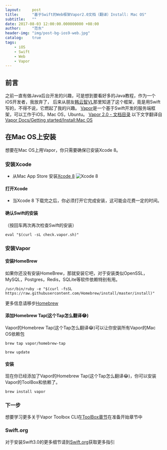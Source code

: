 ```yaml
---
layout:     post
title:      "基于Swift的Web框架Vapor2.0文档（翻译）Install: Mac OS"
subtitle:   ""
date: 2017-08-03 12:00:00.000000000 +08:00
author:     "范东"
header-img: "img/post-bg-ios9-web.jpg"
catalog:    true
tags:
    - iOS
    - Swift
    - Web
    - Vapor
---
```

## 前言
之前一直有做Java后台开发的兴趣，可是想到要看好多的Java教程，作为一个iOS开发者，我放弃了，
后来从朋友[韩云智VL](http://www.jianshu.com/u/92f7630a351b)那里知道了这个框架，竟是用Swift写的，不得不说，它燃起了我的兴趣。
[Vapor](http://vapor.codes)是一个基于Swift开发的服务端框架，可以工作于iOS，Mac OS，Ubuntu。
[Vapor 2.0 - 文档目录](http://www.jianshu.com/p/155866779a8e)
以下文字翻译自[Vapor Docs/Getting started/Install:Mac OS](https://docs.vapor.codes/2.0/getting-started/install-on-macos/)
## 在Mac OS上安装
想要在Mac OS上用Vapor，你只需要确保已安装Xcode 8。

### 安装Xcode
*  从Mac App Store 安装[Xcode 8](https://itunes.apple.com/us/app/xcode/id497799835?mt=12)
![Xcode 8](http://om2bks7xs.bkt.clouddn.com/2017-08-03-Swift-Vapor-Web-01-1.png)

#### 打开Xcode
* 当Xcode 8 下载完之后，你必须打开它完成安装，这可能会花费一定的时间。

#### 确认Swift的安装
（按回车两次再次检查Swift的安装）
```
eval "$(curl -sL check.vapor.sh)"
```
### 安装Vapor
#### 安装HomeBrew
如果你还没有安装HomeBrew，那就安装它吧，对于安装类似OpenSSL，MySQL，Postgres，Redis，SQLite等软件依赖特别有用。
```
/usr/bin/ruby -e "$(curl -fsSL https://raw.githubusercontent.com/Homebrew/install/master/install)"
```
更多信息请移步[Homebrew](https://brew.sh)
#### 添加Homebrew Tap(这个Tap怎么翻译😂)
Vapor的Homebrew Tap(这个Tap怎么翻译😂)可以让你安装所有Vapor的Mac OS依赖包
```
brew tap vapor/homebrew-tap
```
```
brew update
```
#### 安装
现在你已经添加了Vapor的Homebrew Tap(这个Tap怎么翻译😂)，你可以安装Vapor的ToolBox和依赖了。
```
brew install vapor
```
### 下一步
想要学习更多关于Vapor Toolbox CLI在[ToolBox章节](https://docs.vapor.codes/2.0/getting-started/toolbox/)在准备开始章节中

### Swift.org
对于安装Swift3.0的更多细节请到[Swift.org](https://swift.org/)获取更多指引


